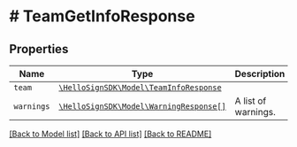 # # TeamGetInfoResponse



## Properties

Name | Type | Description | Notes
------------ | ------------- | ------------- | -------------
| `team` | [```\HelloSignSDK\Model\TeamInfoResponse```](TeamInfoResponse.md) |    |  |
| `warnings` | [```\HelloSignSDK\Model\WarningResponse[]```](WarningResponse.md) |  A list of warnings.  |  |

[[Back to Model list]](../../README.md#models) [[Back to API list]](../../README.md#endpoints) [[Back to README]](../../README.md)
